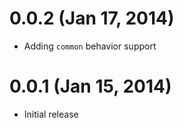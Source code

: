# 0.0.2 (Jan 17, 2014)

 * Adding `common` behavior support

# 0.0.1 (Jan 15, 2014)

 * Initial release
